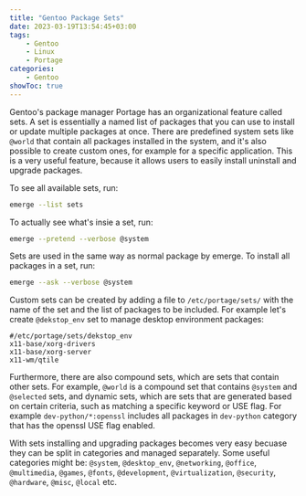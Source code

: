 ```yaml
---
title: "Gentoo Package Sets"
date: 2023-03-19T13:54:45+03:00
tags:
    - Gentoo
    - Linux
    - Portage
categories:
    - Gentoo
showToc: true
---
```


Gentoo's package manager Portage has an organizational feature called sets. 
A set is essentially a named list of packages that you can use to install 
or update multiple packages at once. There are predefined system sets 
like `@world` that contain all packages installed in the system, and it's 
also possible to create custom ones, for example for a specific application. 
This is a very useful feature, because it allows users to easily install 
uninstall and upgrade packages.  

To see all available sets, run:
```bash
emerge --list sets
```  

To actually see what's insie a set, run:
```bash
emerge --pretend --verbose @system
```  

Sets are used in the same way as normal package by emerge. To install all 
packages in a set, run:
```bash
emerge --ask --verbose @system
```  

Custom sets can be created by adding a file to `/etc/portage/sets/` with
the name of the set and the list of packages to be included. For example 
let's create `@dekstop_env` set to manage desktop environment packages:
```
#/etc/portage/sets/dekstop_env
x11-base/xorg-drivers
x11-base/xorg-server
x11-wm/qtile
```

Furthermore, there are also compound sets, which are sets that contain 
other sets. For example, `@world` is a compound set that contains `@system` 
and `@selected` sets, and dynamic sets, which are sets that are generated 
based on certain criteria, such as matching a specific keyword or USE flag. 
For example `dev-python/*:openssl` includes all packages in `dev-python` 
category that has the openssl USE flag enabled. 

With sets installing and upgrading packages becomes very easy becuase 
they can be split in categories and managed separately. Some useful 
categories might be: `@system`, `@desktop_env`, `@networking`, `@office`, 
`@multimedia`, `@games`, `@fonts`, `@development`, `@virtualization`, 
`@security`, `@hardware`, `@misc`, `@local` etc.
